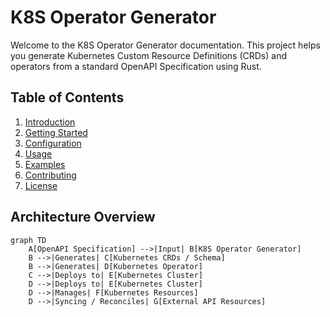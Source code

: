 # K8S Operator Generator

Welcome to the K8S Operator Generator documentation. This project helps you generate Kubernetes Custom Resource Definitions (CRDs) and operators from a standard OpenAPI Specification using Rust.

## Table of Contents

1. [Introduction](introduction.md)
2. [Getting Started](getting_started.md)
3. [Configuration](configuration.md)
4. [Usage](usage.md)
5. [Examples](examples.md)
6. [Contributing](contributing.md)
7. [License](license.md)

## Architecture Overview

```mermaid
graph TD
    A[OpenAPI Specification] -->|Input| B[K8S Operator Generator]
    B -->|Generates| C[Kubernetes CRDs / Schema]
    B -->|Generates| D[Kubernetes Operator]
    C -->|Deploys to| E[Kubernetes Cluster]
    D -->|Deploys to| E[Kubernetes Cluster]
    D -->|Manages| F[Kubernetes Resources]
    D -->|Syncing / Reconciles| G[External API Resources]
```

